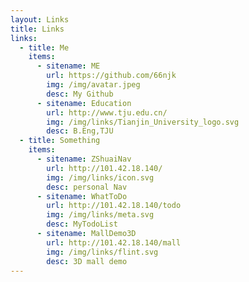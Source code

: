 ```yaml
---
layout: Links
title: Links
links:
  - title: Me 
    items:
      - sitename: ME
        url: https://github.com/66njk
        img: /img/avatar.jpeg
        desc: My Github
      - sitename: Education
        url: http://www.tju.edu.cn/
        img: /img/links/Tianjin_University_logo.svg
        desc: B.Eng,TJU
  - title: Something
    items:   
      - sitename: ZShuaiNav
        url: http://101.42.18.140/
        img: /img/links/icon.svg
        desc: personal Nav
      - sitename: WhatToDo
        url: http://101.42.18.140/todo
        img: /img/links/meta.svg
        desc: MyTodoList
      - sitename: MallDemo3D
        url: http://101.42.18.140/mall
        img: /img/links/flint.svg
        desc: 3D mall demo
---
```

